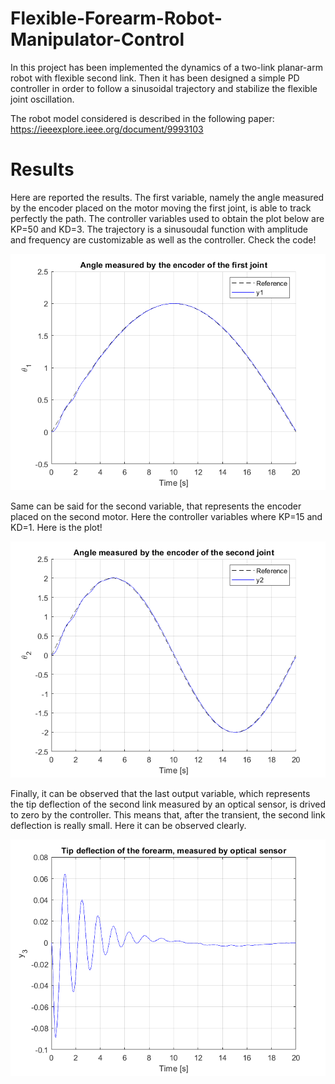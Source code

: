 # Flexible-Forearm-Robot-Manipulator-Control

In this project has been implemented the dynamics of a two-link planar-arm robot with flexible second link. Then it has been designed a simple PD controller in order to follow a sinusoidal trajectory and stabilize the flexible joint oscillation. 

The robot model considered is described in the following paper: https://ieeexplore.ieee.org/document/9993103

# Results
Here are reported  the results. The first variable, namely the angle measured by the encoder placed on the motor moving the first joint, is able to track perfectly the path. The controller variables used to obtain the plot below are KP=50 and KD=3. The  trajectory is a sinusoudal function with amplitude and frequency are customizable as well as the controller. Check the code!

<p align="center">
  <img src="plots/control_of_first_link.png" width="600">
</p>

Same can be said for the second variable, that represents the encoder placed on the second motor. Here the controller variables where KP=15 and KD=1. Here is the plot!

<p align="center">
  <img src="plots/control_of_second_link.png" width="600">
</p>

Finally, it can be observed that the last output variable, which represents the tip deflection of the second link measured by an optical sensor, is drived to zero by the controller. This means that, after the transient, the second link deflection is really small. Here it can be observed clearly.

<p align="center">
  <img src="plots/tip_deflection.png" width="600">
</p>


